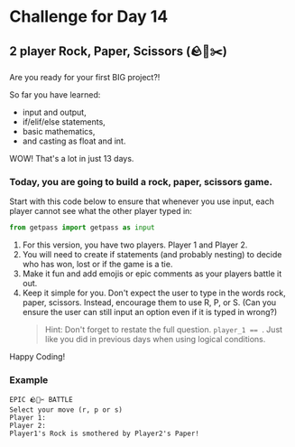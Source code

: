 # Challenge for Day 14

## 2 player Rock, Paper, Scissors (🪨📄✂️)

Are you ready for your first BIG project?!

So far you have learned:
- input and output,
- if/elif/else statements,
- basic mathematics,
- and casting as float and int.

WOW! That's a lot in just 13 days.

### Today, you are going to build a rock, paper, scissors game.

Start with this code below to ensure that whenever you use input, each player cannot see what the other player typed in:

```python
from getpass import getpass as input
```

1. For this version, you have two players. Player 1 and Player 2.
2. You will need to create if statements (and probably nesting) to decide who has won, lost or if the game is a tie.
3. Make it fun and add emojis or epic comments as your players battle it out.
4. Keep it simple for you. Don't expect the user to type in the words rock, paper, scissors. Instead, encourage them to use R, P, or S. (Can you ensure the user can still input an option even if it is typed in wrong?)
    > Hint: Don't forget to restate the full question. `player_1 == `. Just like you did in previous days when using logical conditions.

Happy Coding!

### Example

```text
EPIC 🪨📄✂️ BATTLE
Select your move (r, p or s)
Player 1:
Player 2:
Player1's Rock is smothered by Player2's Paper!
```

